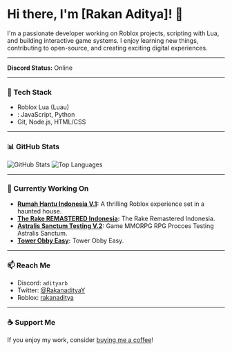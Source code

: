 # Hi there, I'm [Rakan Aditya]! :wave:

I'm a passionate developer working on Roblox projects, scripting with Lua, and building interactive game systems. I enjoy learning new things, contributing to open-source, and creating exciting digital experiences.

---

**Discord Status:**  Online

---

### :rocket: Tech Stack
-  Roblox Lua (Luau)
- : JavaScript, Python
-  Git, Node.js, HTML/CSS

---

### :bar_chart: GitHub Stats
![GitHub Stats](https://github-readme-stats.vercel.app/api?username=rakanaditya&show_icons=true&theme=radical)
![Top Languages](https://github-readme-stats.vercel.app/api/top-langs/?username=rakanaditya&layout=compact&theme=radical)

---

### :dart: Currently Working On
-  **[Rumah Hantu Indonesia V.1](https://www.roblox.com/games/3187302798/Rumah-Hantu-Indonesia-V-1):** A thrilling Roblox experience set in a haunted house.
-  **[The Rake REMASTERED Indonesia](https://www.roblox.com/games/11399819772/The-Rake-REMASTERED-Indonesia):** The Rake Remastered Indonesia.
-  **[Astralis Sanctum Testing V.2](https://www.roblox.com/games/115326572683504/Astralis-Sanctum-TESTING-v-2):** Game MMORPG RPG Procces Testing Astralis Sanctum.
-  **[Tower Obby Easy](https://www.roblox.com/games/115958813741074/Tower-Obby-Easy):** Tower Obby Easy.
---

### :mailbox: Reach Me
- Discord: `adityarb`
- Twitter: [@RakanadityaY](https://twitter.com/RakanadityaY)
- Roblox: [rakanaditya](https://www.roblox.com/users/rakanaditya/profile)

---

### :coffee: Support Me
If you enjoy my work, consider [buying me a coffee](https://trakteer.id/RakanAditya/tip)!
